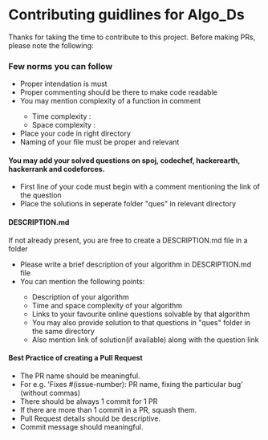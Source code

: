 <h1>Contributing guidlines for Algo_Ds</h1>

<p>Thanks for taking the time to contribute to this project. Before making PRs, please note the following:</p>

<h3>Few norms you can follow</h3>
  <ul>
    <li>Proper intendation is must</li>
    <li>Proper commenting should be there to make code readable</li>
    <li>You may mention complexity of a function in comment</li>
      <ul>
        <li>Time complexity : </li>
        <li>Space complexity : </li>
      </ul>
    <li>Place your code in right directory</li>
    <li>Naming of your file must be proper and relevant</li>
  </ul>

<h4>You may add your solved questions on spoj, codechef, hackerearth, hackerrank and codeforces.</h4>
  <ul>
    <li>First line of your code must begin with a comment mentioning the link of the question</li>
    <li>Place the solutions in seperate folder "ques" in relevant directory</li>
  </ul>

<h4>DESCRIPTION.md</h4>
  <p>If not already present, you are free to create a DESCRIPTION.md file in a folder </p>
  <ul>
    <li>Please write a brief description of your algorithm in DESCRIPTION.md file</li>
    <li>You can mention the following points:</li>
      <ul>
        <li>Description of your algorithm</li>
        <li>Time and space complexity of your algorithm</li>
        <li>Links to your favourite online questions solvable by that algorithm</li>
          <ui>
            <li>You may also provide solution to that questions in "ques" folder in the same directory</li>
            <li>Also mention link of solution(if available) along with the question link</li>
          </ui>
      </ul>
  </ul>

<h4>Best Practice of creating a Pull Request</h4>
<ul>
  <li>The PR name should be meaningful.</li>
  <li>For e.g. 'Fixes #(issue-number): PR name, fixing the particular bug' (without commas)</li>
  <li>There should be always 1 commit for 1 PR</li>
  <li>If there are more than 1 commit in a PR, squash them.</li>
  <li>Pull Request details should be descriptive.</li>
  <li>Commit message should meaningful.</li>
</ul>
